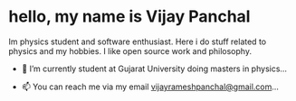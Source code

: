 # hello, my name is Vijay Panchal

Im physics student and software enthusiast. Here i do stuff related to physics and my hobbies. I like open source work and philosophy.

- 🌱 I’m currently student at Gujarat University doing masters in physics...

- 📫 You can reach me via my email vijayrameshpanchal@gmail.com...

<!---
vijaypanchalr3/vijaypanchalr3 is a ✨ special ✨ repository because its `README.md` (this file) appears on your GitHub profile.
You can click the Preview link to take a look at your changes.
--->

